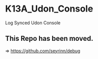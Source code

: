 # K13A_Udon_Console
Log Synced Udon Console

## This Repo has been moved.
=> https://github.com/seyrinn/debug
